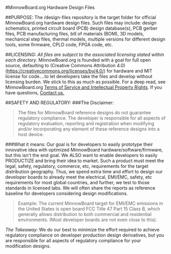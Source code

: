 #MinnowBoard.org Hardware Design Files

##PURPOSE:
The /design-files repository is the target folder for official MinnowBoard.org hardware design files. Such files may include: design schematics, printed circult board (PCB) design database(s), PCB gerber files, PCB manufacturing files, bill of materials (BOM), 3D models, mechanical step files, thermal models, multiple versions for different design tools, some firmware, CPLD code, FPGA code, etc. 

##LICENSING:
*All files are subject to the associated licensing stated within each directory.* MinnowBoard.org is founded with a goal for full open source, defaulting to (Creative Commons Attribution 4.0)(https://creativecommons.org/licenses/by/4.0/) for hardware and MIT license for code....to let developers take the files and develop without licensing burden. We stick to this as much as possible. For a deep read, see MinnowBoard.org [Terms of Service and Intellectual Property Rights](https://www.minnowboard.org/terms-of-service). If you have questions, [Contact us.](https://www.minnowboard.org/help)

##SAFETY AND REGULATORY:
###The Disclaimer:
>The files for MinnowBoard reference designs do not guarantee regulatory compliance.  The developer is responsible for all aspects of regulatory evaluation, reporting and registration when modifying and/or incorporating any element of these reference designs into a host device.

###What it means:
Our goal is for developers to easily prototype their innovative idea with optimized MinnowBoard hardware/software/firmware, but this isn't the end goal. We ALSO want to enable developers to easily PRODUCTIZE and bring their idea to market. Such a product must meet the legal, safety, regulatory, commerce, etc, requirements for the target distribution geography. Thus, we spend extra time and effort to design our developer boards to already meet the electrical, EMI/EMC, safety, etc requirements for most global countries, and further, we test to those standards in licensed labs. We will often share the reports as reference baseline for developers considering design modifications. 
>Example: The current MinnowBoard target for EMI/EMC emissions in the United States is open board FCC Title 47 Part 15 Class B, which generally allows distribution to both commercial and residential environments. (Most developer boards are not even close to this).

*The Takeaway:* We do our best to minimize the effort required to achieve regulatory compliance on developer production design derivatives, but you are responsible for all aspects of regulatory compliance for your modification designs. 
